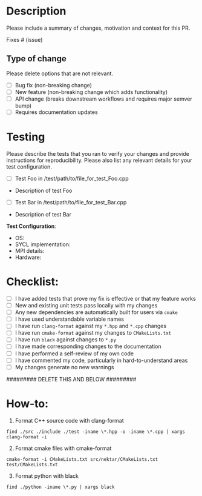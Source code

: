 # Description

Please include a summary of changes, motivation and context for this PR.

Fixes # (issue)

## Type of change

Please delete options that are not relevant.

- [ ] Bug fix (non-breaking change)
- [ ] New feature (non-breaking change which adds functionality)
- [ ] API change (breaks downstream workflows and requires major semver bump)
- [ ] Requires documentation updates

# Testing

Please describe the tests that you ran to verify your changes and provide instructions for reproducibility. Please also list any relevant details for your test configuration.

- [ ] Test Foo in /test/path/to/file_for_test_Foo.cpp
 - Description of test Foo
- [ ] Test Bar in /test/path/to/file_for_test_Bar.cpp
 - Description of test Bar

**Test Configuration**:

* OS:
* SYCL implementation:
* MPI details:
* Hardware:

# Checklist:

- [ ] I have added tests that prove my fix is effective or that my feature works
- [ ] New and existing unit tests pass locally with my changes
- [ ] Any new dependencies are automatically built for users via `cmake`
- [ ] I have used understandable variable names
- [ ] I have run `clang-format` against my `*.hpp` and `*.cpp` changes
- [ ] I have run `cmake-format` against my changes to `CMakeLists.txt`
- [ ] I have run `black` against changes to `*.py`
- [ ] I have made corresponding changes to the documentation
- [ ] I have performed a self-review of my own code
- [ ] I have commented my code, particularly in hard-to-understand areas
- [ ] My changes generate no new warnings

######### DELETE THIS AND BELOW #########

# How-to:

1. Format C++ source code with clang-format

```
find ./src ./include ./test -iname \*.hpp -o -iname \*.cpp | xargs clang-format -i
```

2. Format cmake files with cmake-format

```
cmake-format -i CMakeLists.txt src/nektar/CMakeLists.txt test/CMakeLists.txt
```

3. Format python with black

```
find ./python -iname \*.py | xargs black
```


